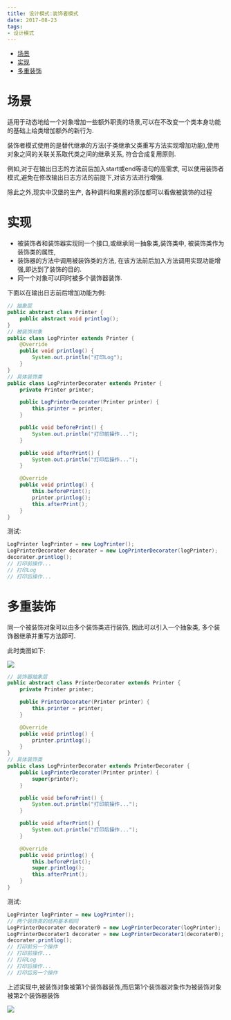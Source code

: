 ```yaml
---
title: 设计模式:装饰者模式
date: 2017-08-23
tags:
- 设计模式
---
```

<!-- TOC -->

- [场景](#场景)
- [实现](#实现)
- [多重装饰](#多重装饰)

<!-- /TOC -->

# 场景

适用于动态地给一个对象增加一些额外职责的场景,可以在不改变一个类本身功能的基础上给类增加额外的新行为.

装饰者模式使用的是替代继承的方法(子类继承父类重写方法实现增加功能),使用对象之间的关联关系取代类之间的继承关系, 符合合成复用原则.

例如,对于在输出日志的方法前后加入start或end等语句的高需求,
可以使用装饰者模式,避免在修改输出日志方法的前提下,对该方法进行增强.

除此之外,现实中汉堡的生产, 各种调料和果酱的添加都可以看做被装饰的过程

# 实现

* 被装饰者和装饰器实现同一个接口,或继承同一抽象类,装饰类中, 被装饰类作为装饰类的属性,
* 装饰器的方法中调用被装饰类的方法, 在该方法前后加入方法调用实现功能增强,即达到了装饰的目的.
* 同一个对象可以同时被多个装饰器装饰.

下面以在输出日志前后增加功能为例:

```Java
// 抽象层
public abstract class Printer {
    public abstract void printlog();
}
// 被装饰对象
public class LogPrinter extends Printer {
    @Override
    public void printlog() {
        System.out.println("打印Log");
    }
}
// 具体装饰类
public class LogPrinterDecorater extends Printer {
    private Printer printer;

    public LogPrinterDecorater(Printer printer) {
        this.printer = printer;
    }

    public void beforePrint() {
        System.out.println("打印前操作...");
    }

    public void afterPrint() {
        System.out.println("打印后操作...");
    }

    @Override
    public void printlog() {
        this.beforePrint();
        printer.printlog();
        this.afterPrint();
    }
}
```

测试:

```Java
LogPrinter logPrinter = new LogPrinter();
LogPrinterDecorater decorater = new LogPrinterDecorater(logPrinter);
decorater.printlog();
// 打印前操作...
// 打印Log
// 打印后操作...
```

# 多重装饰

同一个被装饰对象可以由多个装饰类进行装饰, 因此可以引入一个抽象类, 多个装饰器继承并重写方法即可.

此时类图如下:

![](https://raw.githubusercontent.com/LuVx21/doc/master/source/_posts/99.img/pattern_decorator.png)

```Java
// 装饰器抽象层
public abstract class PrinterDecorater extends Printer {
    private Printer printer;

    public PrinterDecorater(Printer printer) {
        this.printer = printer;
    }

    @Override
    public void printlog() {
        printer.printlog();
    }
}
// 具体装饰类
public class LogPrinterDecorater extends PrinterDecorater {
    public LogPrinterDecorater(Printer printer) {
        super(printer);
    }

    public void beforePrint() {
        System.out.println("打印前操作...");
    }

    public void afterPrint() {
        System.out.println("打印后操作...");
    }

    @Override
    public void printlog() {
        this.beforePrint();
        super.printlog();
        this.afterPrint();
    }
}
```

测试:

```Java
LogPrinter logPrinter = new LogPrinter();
// 两个装饰类的结构基本相同
LogPrinterDecorater decorater0 = new LogPrinterDecorater(logPrinter);
LogPrinterDecorater1 decorater = new LogPrinterDecorater1(decorater0);
decorater.printlog();
// 打印前另一个操作
// 打印前操作...
// 打印Log
// 打印后操作...
// 打印后另一个操作
```

上述实现中,被装饰对象被第1个装饰器装饰,而后第1个装饰器对象作为被装饰对象被第2个装饰器装饰

[![](https://static.segmentfault.com/v-5b1df2a7/global/img/creativecommons-cc.svg)](https://creativecommons.org/licenses/by-nc-nd/4.0/)
